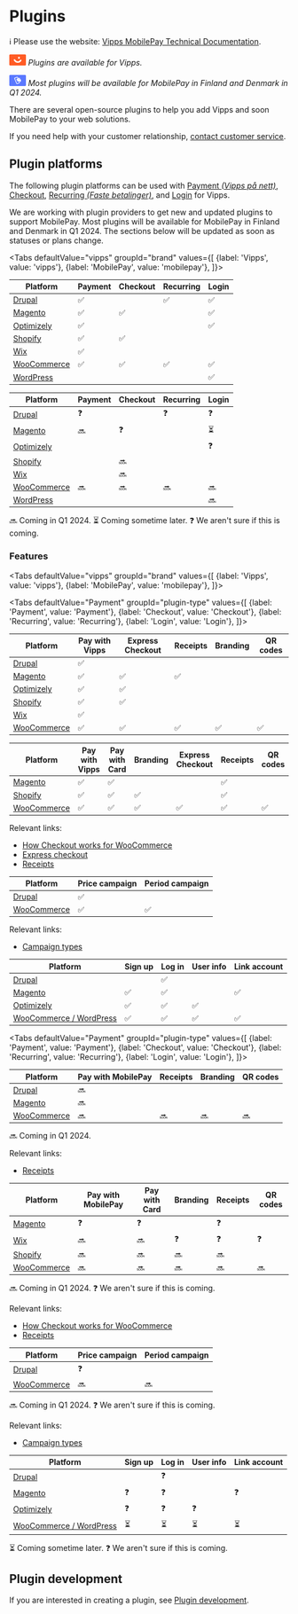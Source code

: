<!-- START_METADATA
---
title: Introduction to Vipps MobilePay Plugins
sidebar_label: Introduction
sidebar_position: 1
hide_table_of_contents: true
pagination_next: null
pagination_prev: null
---

import ApiSchema from '@theme/ApiSchema';
import Tabs from '@theme/Tabs';
import TabItem from '@theme/TabItem';
END_METADATA -->

# Plugins

<!-- START_COMMENT -->
ℹ️ Please use the website:
[Vipps MobilePay Technical Documentation](https://developer.vippsmobilepay.com/docs/plugins).
<!-- END_COMMENT -->

![Vipps](./images/vipps.png) *Plugins are available for Vipps.*

![MobilePay](./images/mp.png) *Most plugins will be available for MobilePay in Finland and Denmark in Q1 2024.*

There are several open-source plugins to help you add Vipps and soon MobilePay to your web solutions.

If you need help with your customer relationship, [contact customer service](https://vipps.no/hjelp/vipps/).

## Plugin platforms

The following plugin platforms can be used with
[Payment *(Vipps på nett)*](https://www.vipps.no/produkter-og-tjenester/bedrift/ta-betalt-paa-nett/ta-betalt-paa-nett/),
[Checkout](https://www.vipps.no/produkter-og-tjenester/bedrift/bestill-vipps-checkout/checkout/),
[Recurring *(Faste betalinger)*](https://vipps.no/produkter-og-tjenester/bedrift/faste-betalinger/faste-betalinger/), and
[Login](https://www.vipps.no/produkter-og-tjenester/bedrift/logg-inn-med-vipps/logg-inn-med-vipps/)
for Vipps.

We are working with plugin providers to get new and updated plugins to
support MobilePay.
Most plugins will be available for MobilePay in Finland and Denmark in Q1 2024.
The sections below will be updated as soon as statuses or plans change.

<Tabs
defaultValue="vipps"
groupId="brand"
values={[
{label: 'Vipps', value: 'vipps'},
{label: 'MobilePay', value: 'mobilepay'},
]}>
<TabItem value="vipps">

| Platform                      | Payment | Checkout | Recurring  | Login |
| ----------------------------- | ------- | -------- |----------- | ----- |
| [Drupal](drupal.md)           |   ✅   |          |    ✅     |   ✅  |
| [Magento](magento.md)         |   ✅   |    ✅    |           |   ✅  |
| [Optimizely](optimizely.md)   |   ✅   |          |           |   ✅  |
| [Shopify](shopify.md)         |   ✅   |    ✅    |           |       |
| [Wix](wix.md)                 |   ✅   |          |           |       |
| [WooCommerce](woocommerce.md) |   ✅   |    ✅    |    ✅     |   ✅  |
| [WordPress](wordpress.md)     |        |           |           |   ✅  |


</TabItem>
<TabItem value="mobilepay">


| Platform                      | Payment | Checkout | Recurring  | Login |
| ----------------------------- | ------- | -------- |----------- | ----- |
| [Drupal](drupal.md)           |   ❓   |          |    ❓     |   ❓  |
| [Magento](magento.md)         |   🔜   |    ❓     |           |   ⏳  |
| [Optimizely](optimizely.md)   |        |          |            |   ❓  |
| [Shopify](shopify.md)         |        |    🔜    |           |       |
| [Wix](wix.md)                 |        |     🔜    |           |       |
| [WooCommerce](woocommerce.md) |   🔜   |    🔜    |    🔜     |   🔜  |
| [WordPress](wordpress.md)     |        |           |           |   🔜  |


🔜 Coming in Q1 2024.
⏳ Coming sometime later.
❓ We aren't sure if this is coming.
</TabItem>
</Tabs>


### Features

<Tabs
defaultValue="vipps"
groupId="brand"
values={[
{label: 'Vipps', value: 'vipps'},
{label: 'MobilePay', value: 'mobilepay'},
]}>
<TabItem value="vipps">




<Tabs
defaultValue="Payment"
groupId="plugin-type"
values={[
{label: 'Payment', value: 'Payment'},
{label: 'Checkout', value: 'Checkout'},
{label: 'Recurring', value: 'Recurring'},
{label: 'Login', value: 'Login'},
]}>

<TabItem value="Payment">

| Platform                   | Pay with Vipps | Express Checkout | Receipts | Branding | QR codes |
| -------------------------- | -------------- | ---------------- |----------| ---------|----------|
| [Drupal][drupal]           |       ✅      |                  |           |          |           |
| [Magento][magento]         |       ✅      |        ✅        |    ✅   |           |           |
| [Optimizely][episerver]    |       ✅      |        ✅        |          |          |           |
| [Shopify][shopify]         |       ✅      |         ✅       |          |          |           |
| [Wix][wix]                 |       ✅      |                  |          |           |           |
| [WooCommerce][woocommerce] |       ✅      |        ✅        |    ✅   |     ✅   |     ✅   |

</TabItem>

<TabItem value="Checkout">

| Platform                      | Pay with Vipps | Pay with Card |  Branding | Express Checkout | Receipts | QR codes |
| ----------------------------- | -------------- | ------------- | --------- | ---------------- |----------|----------|
| [Magento][checkout-magento]   |       ✅      |      ✅       |           |                  |    ✅   |           |
| [Shopify][checkout-shopify]   |       ✅      |      ✅       |    ✅    |                  |    ✅   |           |
| [WooCommerce][woocommerce]    |       ✅      |      ✅       |    ✅    |        ✅        |    ✅   |     ✅   |

Relevant links:

* [How Checkout works for WooCommerce](/docs/APIs/checkout-api/vipps-checkout-how-it-works-woocommerce/)
* [Express checkout](/docs/APIs/ecom-api/vipps-ecom-api/#express-checkout-payments)
* [Receipts](/docs/APIs/checkout-api/vipps-checkout-api/#receipts)

</TabItem>

<TabItem value="Recurring">

| Platform                             | Price campaign | Period campaign |
| ------------------------------------ | -------------- | --------------- |
| [Drupal][recurring-drupal]           |       ✅      |                 |
| [WooCommerce][recurring-woocommerce] |       ✅      |       ✅        |

Relevant links:

* [Campaign types](/docs/APIs/recurring-api/vipps-recurring-api/#campaigns)

</TabItem>
<TabItem value="Login">

| Platform                                   | Sign up | Log in | User info | Link account |
| ------------------------------------------ | ------- | ------ |---------- | ------------ |
| [Drupal][login-drupal]                     |         |   ✅  |           |              |
| [Magento][login-magento]                   |    ✅   |  ✅   |          |    ✅        |
| [Optimizely][login-dotnet]                 |    ✅   |   ✅  |    ✅    |              |
| [WooCommerce / WordPress][login-wordpress] |    ✅   |   ✅  |    ✅    |     ✅      |


</TabItem>
</Tabs>

</TabItem>
<TabItem value="mobilepay">

<Tabs
defaultValue="Payment"
groupId="plugin-type"
values={[
{label: 'Payment', value: 'Payment'},
{label: 'Checkout', value: 'Checkout'},
{label: 'Recurring', value: 'Recurring'},
{label: 'Login', value: 'Login'},
]}>

<TabItem value="Payment">

| Platform                   | Pay with MobilePay |  Receipts | Branding | QR codes |
| -------------------------- | ------------------ | ----------| ---------|----------|
| [Drupal][drupal]           |       🔜           |           |          |          |
| [Magento][magento]         |       🔜           |           |          |          |
| [WooCommerce][woocommerce] |       🔜           |     🔜    |   🔜    |    🔜    |

🔜 Coming in Q1 2024.

Relevant links:

* [Receipts](/docs/APIs/checkout-api/vipps-checkout-api/#receipts)

</TabItem>

<TabItem value="Checkout">

| Platform                         | Pay with MobilePay | Pay with Card |  Branding |  Receipts | QR codes |
| -------------------------------- | ------------------ | ------------- | --------- | ----------|----------|
| [Magento][checkout-magento]      |          ❓       |      ❓       |           |   ❓   |            |
| [Wix][wix]                       |          🔜       |      🔜       |   ❓     | ❓     |   ❓    |
| [Shopify][checkout-shopify]      |          🔜       |      🔜       |    🔜    |    🔜   |           |
| [WooCommerce][woocommerce]       |          🔜       |      🔜       |    🔜    |    🔜   |     🔜    |

🔜 Coming in Q1 2024.
❓ We aren't sure if this is coming.

Relevant links:

* [How Checkout works for WooCommerce](/docs/APIs/checkout-api/vipps-checkout-how-it-works-woocommerce/)
* [Receipts](/docs/APIs/checkout-api/vipps-checkout-api/#receipts)

</TabItem>

<TabItem value="Recurring">

| Platform                             | Price campaign | Period campaign |
| ------------------------------------ | -------------- | --------------- |
| [Drupal][recurring-drupal]           |       ❓      |                 |
| [WooCommerce][recurring-woocommerce] |       🔜      |       🔜        |

🔜 Coming in Q1 2024.
❓ We aren't sure if this is coming.


Relevant links:

* [Campaign types](/docs/APIs/recurring-api/vipps-recurring-api/#campaigns)

</TabItem>
<TabItem value="Login">

| Platform                                   | Sign up | Log in | User info | Link account |
| ------------------------------------------ | ------- | ------ |---------- | ------------ |
| [Drupal][login-drupal]                     |         |   ❓  |           |              |
| [Magento][login-magento]                   |    ❓  |   ❓   |          |    ❓        |
| [Optimizely][login-dotnet]                 |    ❓  |   ❓   |    ❓    |              |
| [WooCommerce / WordPress][login-wordpress] |    ⏳  |   ⏳   |    ⏳   |   ⏳    |

⏳ Coming sometime later.
❓ We aren't sure if this is coming.

</TabItem>
</Tabs>

</TabItem>
</Tabs>


## Plugin development

If you are interested in creating a plugin, see [Plugin development](plugin-development.md).


[checkout-magento]: https://developer.vippsmobilepay.com/docs/plugins-ext/checkout-magento/
[checkout-shopify]: https://developer.vippsmobilepay.com/docs/plugins-ext/checkout-shopify/
[drupal]: https://developer.vippsmobilepay.com/docs/plugins-ext/drupal/
[episerver]: https://developer.vippsmobilepay.com/docs/plugins-ext/episerver/
[login-dotnet]: https://developer.vippsmobilepay.com/docs/plugins-ext/login-dotnet/
[login-drupal]: https://developer.vippsmobilepay.com/docs/plugins-ext/login-drupal/
[login-magento]: https://developer.vippsmobilepay.com/docs/plugins-ext/login-magento/
[login-wordpress]: https://developer.vippsmobilepay.com/docs/plugins-ext/login-wordpress/
[magento]: https://developer.vippsmobilepay.com/docs/plugins-ext/magento/
[recurring-drupal]: https://developer.vippsmobilepay.com/docs/plugins-ext/recurring-drupal/
[recurring-woocommerce]: https://developer.vippsmobilepay.com/docs/plugins-ext/recurring-woocommerce/
[shopify]: https://developer.vippsmobilepay.com/docs/plugins-ext/shopify/
[wix]: https://developer.vippsmobilepay.com/docs/plugins-ext/wix/
[woocommerce]: https://developer.vippsmobilepay.com/docs/plugins-ext/woocommerce/
